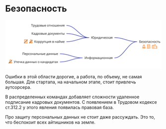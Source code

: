 # Безопасность

<img src="https://github.com/Uliarimsha/IT-HR/raw/master/safety/safety.png" />

Ошибки в этой области дорогие, а работа, по объему, не самая большая. Для стартапа, на начальном этапе, стоит привлечь аутсорсера.

В распределенных командах добавляет сложности удаленное подписание кадровых документов. С появлением в Трудовом кодексе ст.312.2 у этого явления появилась правовая база.

Про защиту персональных данных не стоит даже рассуждать. Это то, что беспокоит всех айтишников на земле.
